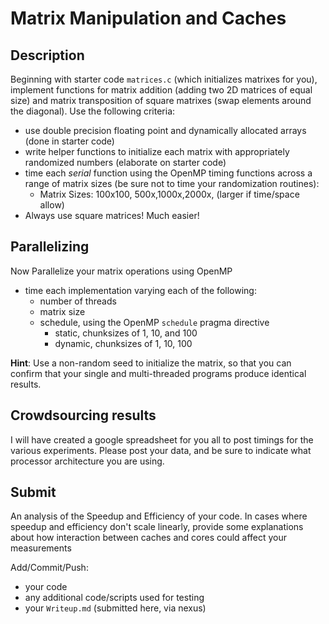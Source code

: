 # Matrix Manipulation and Caches

## Description 

Beginning with starter code `matrices.c` (which initializes matrixes for you), implement functions for  matrix addition (adding two 2D matrices of equal size) and matrix transposition of square matrixes (swap elements around the diagonal).  Use the following criteria:

* use double precision floating point and dynamically allocated arrays (done in starter code)
* write helper functions to initialize each matrix with appropriately randomized numbers (elaborate on starter code)
* time each *serial* function using the OpenMP timing functions across a range of matrix sizes (be sure not to time your randomization routines):
    * Matrix Sizes: 100x100, 500x,1000x,2000x, (larger if time/space allow)
* Always use square matrices! Much easier!

## Parallelizing 

Now Parallelize your matrix operations using OpenMP

* time each implementation varying each of the following:
    * number of threads
    * matrix size
    * schedule, using the OpenMP `schedule` pragma directive
        *   static, chunksizes of 1, 10, and 100
        * dynamic, chunksizes of 1, 10, 100

**Hint**: Use a non-random seed to initialize the matrix, so that you can confirm that your single and multi-threaded programs produce identical results.

## Crowdsourcing results


I will have created a google spreadsheet for you all to post timings for the various experiments.  Please post your data, and be sure to indicate what processor architecture you are using.

## Submit 

An analysis of the Speedup and Efficiency of your code.   In cases where speedup and efficiency don't scale linearly, provide some explanations about how interaction between caches and cores could affect your measurements

Add/Commit/Push:
*  your code
* any additional code/scripts used for testing
* your `Writeup.md` (submitted here, via nexus)